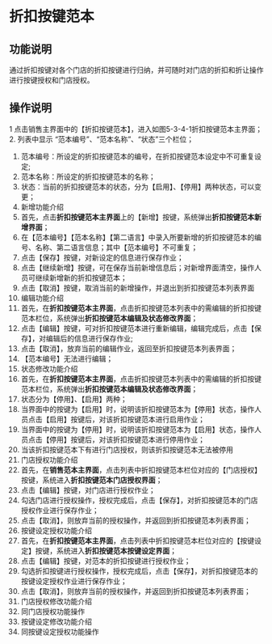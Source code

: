 # 折扣按键范本

## 功能说明

通过折扣按键对各个门店的折扣按键进行归纳，并可随时对门店的折扣和折让操作进行按键授权和门店授权。

## 操作说明

1	点击销售主界面中的【折扣按键范本】，进入如图5-3-4-1折扣按键范本主界面；
2.	列表中显示 “范本编号”、“范本名称”、“状态”三个栏位；
  1. 范本编号：所设定的折扣按键范本的编号，在折扣按键范本设定中不可重复设定;
  2. 范本名称：所设定的折扣按键范本的名称；
  3. 状态：当前的折扣按键范本的状态，分为【启用】、【停用】两种状态，可以变更；
3.	新增功能介绍
  1. 首先，点击**折扣按键范本主界面**上的【新增】按键，系统弹出**折扣按键范本新增界面**；
  2. 在【范本编号】【范本名称】【第二语言】中录入所要新增的折扣按键范本的编号、名称、第二语言信息；其中【范本编号】不可重复；
  3. 点击【保存】按键，对新设定的信息进行保存作业；
  4. 点击【继续新增】按键，可在保存当前新增信息后；对新增界面清空，操作人员可继续新增新的折扣按键范本；
  5. 点击【取消】按键，取消当前的新增操作，并退出到折扣按键范本列表界面
4.	编辑功能介绍
  1. 首先，在**折扣按键范本主界面**，点击折扣按键范本列表中的需编辑的折扣按键范本栏位，系统弹出**折扣按键范本编辑及状态修改界面**；
  2. 点击【编辑】按键，可对折扣按键范本进行重新编辑，编辑完成后，点击【保存】，对编辑后的信息进行保存作业;
  3. 点击【取消】，放弃当前的编辑作业，返回至折扣按键范本列表界面；
  4. 【范本编号】无法进行编辑；
5.	状态修改功能介绍
  1. 首先，在**折扣按键范本主界面**，点击折扣按键范本列表中的需编辑的折扣按键范本栏位，系统弹出**折扣按键范本编辑及状态修改界面**；
  2. 状态分为【停用】、【启用】两种；
  3. 当界面中的按键为【启用】时，说明该折扣按键范本为【停用】状态，操作人员点击【启用】按键后，对该折扣按键范本进行启用作业；
  4. 当界面中的按键为【停用】时，说明该折扣按键范本为【启用】状态，操作人员点击【停用】按键后，对该折扣按键范本进行停用作业；
  5. 当该折扣按键范本下有进行门店授权，则该折扣按键范本无法被停用
6.	门店授权功能介绍
  1. 首先，在**销售范本主界面**，点击列表中折扣按键范本栏位对应的【门店授权】按键，系统进入**折扣按键范本门店授权界面**；
  2. 点击【编辑】按键，对门店进行授权作业；
  3. 勾选门店进行授权操作，授权完成后，点击【保存】，对折扣按键范本的门店授权作业进行保存作业；
  4. 点击【取消】，则放弃当前的授权操作，并返回到折扣按键范本列表界面；
7.	按键设定授权功能介绍
  1. 首先，在**折扣按键范本主界面**，点击列表中折扣按键范本栏位对应的【按键设定】按键，系统进入**折扣按键范本按键设定界面**；
  2. 点击【编辑】按键，对范本的折扣按键进行授权作业；
  3. 勾选折扣按键进行授权操作，授权完成后，点击【保存】，对折扣按键范本的按键设定授权作业进行保存作业；
  4. 点击【取消】，则放弃当前的授权操作，并返回到折扣按键范本列表界面；
8.	门店授权修改功能介绍
  1. 同门店授权功能操作
9.	按键设定修改功能介绍
  1. 同按键设定授权功能操作
